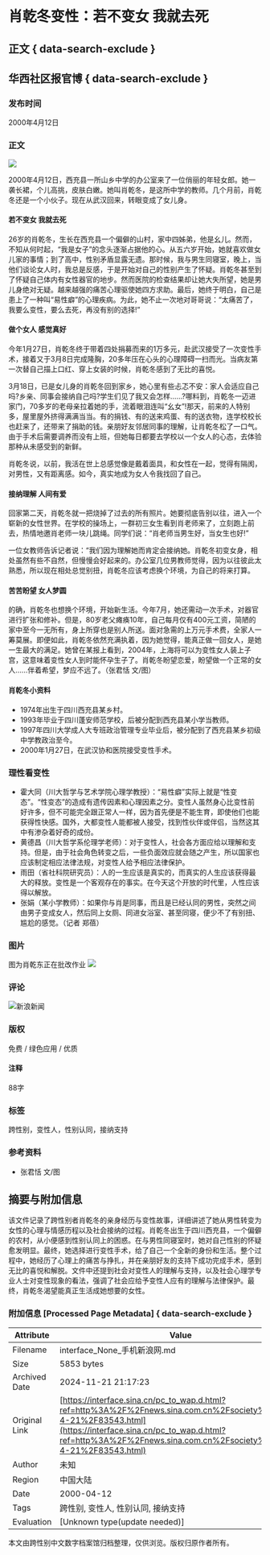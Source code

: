 # 肖乾冬变性：若不变女 我就去死

## 正文 { data-search-exclude }


## 华西社区报官博 { data-search-exclude }

### 发布时间
2000年4月12日

### 正文
![](https://n.sinaimg.cn/sinakd10200/360/w180h180/20221208/8cc3-892980d7c3039b088c8a31f31d74c242.jpg)

2000年4月12日，西充县一所山乡中学的办公室来了一位俏丽的年轻女郎。她一袭长裙，个儿高挑，皮肤白嫩。她叫肖乾冬，是这所中学的教师。几个月前，肖乾冬还是一个小伙子。现在从武汉回来，转眼变成了女儿身。

#### 若不变女 我就去死

26岁的肖乾冬，生长在西充县一个偏僻的山村，家中四姊弟，他是幺儿。然而，不知从何时起，“我是女子”的念头逐渐占据他的心。从五六岁开始，她就喜欢做女儿家的事情；到了高中，性别矛盾显露无遗。那时候，我与男生同寝室，晚上，当他们谈论女人时，我总是反感，于是开始对自己的性别产生了怀疑。肖乾冬甚至到了怀疑自己体内有女性器官的地步。然而医院的检查结果却让她大失所望，她是男儿身绝对无疑。越来越强的痛苦心理驱使她四方求助。最后，她终于明白，自己是患上了一种叫“易性癖”的心理疾病。为此，她不止一次地对哥哥说：“太痛苦了，我要么变性，要么去死，再没有别的选择!”

#### 做个女人 感觉真好

今年1月27日，肖乾冬终于带着四处捐募而来的1万多元，赴武汉接受了一次变性手术，接着又于3月8日完成隆胸，20多年压在心头的心理障碍一扫而光。当病友第一次替自己描上口红、穿上女装的时候，肖乾冬感到了无比的喜悦。

3月18日，已是女儿身的肖乾冬回到家乡，她心里有些忐忑不安：家人会适应自己吗?乡亲、同事会接纳自己吗?学生们见了我又会怎样……?哪料到，肖乾冬一迈进家门，70多岁的老母亲拉着她的手，流着眼泪连叫“幺女”!那天，前来的人特别多，屋里屋外挤得满满当当。有的捐钱、有的送来鸡蛋、有的送衣物，连学校校长也赶来了，还带来了捐助的钱。亲朋好友邻居同事的理解，让肖乾冬松了一口气。由于手术后需要调养而没有上班，但她每日都要去学校以一个女人的心态，去体验那种从未感受到的新鲜。

肖乾冬说，以前，我活在世上总感觉像是戴着面具，和女性在一起，觉得有隔阂，对男性，又有距离感。如今，真实地成为女人令我找回了自己。

#### 接纳理解 人间有爱

回家第二天，肖乾冬就一把烧掉了过去的所有照片。她要彻底告别以往，进入一个崭新的女性世界。在学校的操场上，一群初三女生看到肖老师来了，立刻跑上前去，热情地邀肖老师一块儿跳绳。同学们说：“肖老师当男生好，当女生也好!”

一位女教师告诉记者说：“我们因为理解她而肯定会接纳她。肖乾冬初变女身，相处虽然有些不自然，但慢慢会好起来的。办公室几位男教师觉得，因为以往彼此太熟悉，所以现在相处总觉别扭，肖乾冬应该考虑换个环境，为自己的将来打算。

#### 苦苦盼望 女人梦圆

的确，肖乾冬也想换个环境，开始新生活。今年7月，她还需动一次手术，对器官进行扩张和修补。但是，80岁老父瘫痪10年，自己每月仅有400元工资，简陋的家中至今一无所有，身上所穿也是别人所送。面对急需的上万元手术费，全家人一筹莫展。即便如此，肖乾冬依然充满执着，因为她觉得，能真正做一回女人，是她一生最大的满足。她曾在某报上看到，2004年，上海将可以为变性女人装上子宫，这意味着变性女人到时能怀孕生子了。肖乾冬盼望恋爱，盼望做一个正常的女人……伴着希望，梦应不远了。（张君恬 文/图）

#### 肖乾冬小资料
- 1974年出生于四川西充县某乡村。
- 1993年毕业于四川蓬安师范学校，后被分配到西充县某小学当教师。
- 1997年四川大学成人大专班政治管理专业毕业后，被分配到了西充县某乡初级中学教政治至今。
- 2000年1月27日，在武汉协和医院接受变性手术。

### 理性看变性
- 霍大同（川大哲学与艺术学院心理学教授）：“易性癖”实际上就是“性变态”。“性变态”的造成有遗传因素和心理因素之分。变性人虽然身心比变性前好许多，但不可能完全跟正常人一样，因为首先便是不能生育，即使他们也能获得性快感。国外，大都变性人能都被人接受，找到性伙伴或伴侣，当然这其中有渗杂着好奇的成份。
- 黄德昌（川大哲学系伦理学老师）：对于变性人，社会各方面应给以理解和支持。但是，由于社会角色转变之后，一些负面效应就会随之产生，所以国家也应该制定相应法律法规，对变性人给予相应法律保护。
- 雨田（省社科院研究员）：人的一生应该是真实的，而真实的人生应该获得最大的释放。变性是一个客观存在的事实。在今天这个开放的时代里，人性应该得以解放。
- 张娟（某小学教师）：如果你与肖是同事，而且是已经认同的男性，突然之间由男子变成女人，然后同上女厕、同进女浴室、甚至同寝，便少不了有别扭、尴尬的感觉。（记者 郑蓓）

### 图片
图为肖乾东正在批改作业
![](https://n.sinaimg.cn/default/2fb77759/20151125/320X320.png)

### 评论
![新浪新闻](https://n.sinaimg.cn/default/80905340/20200331/sinalogo.png)

### 版权
免费 / 绿色应用 / 优质

#### 注释
88字

### 标签
跨性别，变性人，性别认同，接纳支持

### 参考资料
- 张君恬 文/图

## 摘要与附加信息

<!-- tcd_abstract -->
该文件记录了跨性别者肖乾冬的亲身经历与变性故事，详细讲述了她从男性转变为女性的心理与情感历程以及社会接纳的过程。肖乾冬出生于四川西充县，一个偏僻的农村，从小便感到性别认同上的困惑。在与男性同寝室时，她对自己性别的怀疑愈发明显。最终，她选择进行变性手术，给了自己一个全新的身份和生活。整个过程中，她经历了心理上的痛苦与挣扎，并在亲朋好友的支持下成功完成手术，感到无比的喜悦和解脱。文件中还提到社会对变性人的理解与支持，以及社会心理学专业人士对变性现象的看法，强调了社会应给予变性人应有的理解与法律保护。最终，肖乾冬渴望能真正生活成她想要的女性。
<!-- tcd_abstract_end -->

### 附加信息 [Processed Page Metadata] { data-search-exclude }

| Attribute       | Value                                  |
|-----------------|----------------------------------------|
| Filename        | interface_None_手机新浪网.md                             |
| Size            | 5853 bytes                           |
| Archived Date   | 2024-11-21 21:17:23                             |
| Original Link   | [https://interface.sina.cn/pc_to_wap.d.html?ref=http%3A%2F%2Fnews.sina.com.cn%2Fsociety%2F2000-4-21%2F83543.html](https://interface.sina.cn/pc_to_wap.d.html?ref=http%3A%2F%2Fnews.sina.com.cn%2Fsociety%2F2000-4-21%2F83543.html)                       |
| Author          | 未知                               |
| Region          | 中国大陆                               |
| Date            | 2000-04-12                                 |
| Tags            | 跨性别, 变性人, 性别认同, 接纳支持                                 |
| Evaluation            | [Unknown type(update needed)]                                 |
<!-- tcd_table_end -->

本文由跨性别中文数字档案馆归档整理，仅供浏览。版权归原作者所有。
